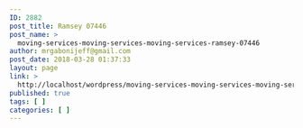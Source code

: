 ```yaml
---
ID: 2882
post_title: Ramsey 07446
post_name: >
  moving-services-moving-services-moving-services-ramsey-07446
author: mrgabonijeff@gmail.com
post_date: 2018-03-28 01:37:33
layout: page
link: >
  http://localhost/wordpress/moving-services-moving-services-moving-services-ramsey-07446/
published: true
tags: [ ]
categories: [ ]
---
```

